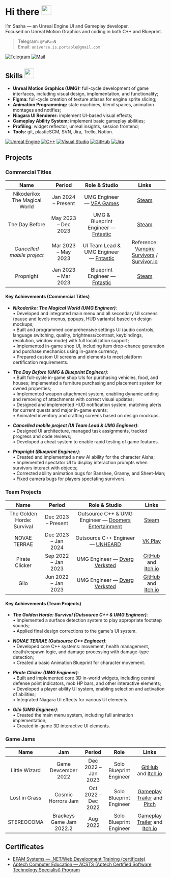 # Hi there <img src="https://raw.githubusercontent.com/MartinHeinz/MartinHeinz/master/wave.gif" width="30px">

I’m Sasha — an Unreal Engine UI and Gameplay developer.<br>
Focused on Unreal Motion Graphics and coding in both C++ and Blueprint.

> Telegram: `@PuFanN`<br>
> Email: `universe.is.portable@gmail.com`

[![Telegram](https://img.shields.io/badge/Telegram-@PuFanN-blue?style=for-the-badge)](https://t.me/PuFanN)
[![Mail](https://img.shields.io/badge/Email-universe.is.portable%40gmail.com-red?style=for-the-badge)](mailto:universe.is.portable@gmail.com)

## Skills <img src="https://user-images.githubusercontent.com/34418187/202911895-f5e9690b-9772-4c3a-8ba6-d6ad2039e3b4.gif" width="30px">

* **Unreal Motion Graphics (UMG):** full-cycle development of game interfaces, including visual design, implementation, and functionality;
* **Figma:** full-cycle creation of texture atlases for engine sprite slicing;
* **Animation Programming:** state machines, blend spaces, animation montages and notifies;
* **Niagara UI Renderer:** implement UI-based visual effects;
* **Gameplay Ability System:** implement basic gameplay abilities;
* **Profiling**: widget reflector, unreal insights, session frontend;
* **Tools:** git, plasticSCM, SVN, Jira, Trello, Notion.

[![Unreal Engine](https://img.shields.io/badge/unrealengine-%23313131.svg?style=for-the-badge&logo=unrealengine&logoColor=white)](https://www.unrealengine.com/)
[![C++](https://img.shields.io/badge/c++-%2300599C.svg?style=for-the-badge&logo=c%2B%2B&logoColor=white)](https://isocpp.org/)
[![Visual Studio](https://img.shields.io/badge/VisualStudio-5C2D91.svg?style=for-the-badge&logo=visual-studio&logoColor=white)](https://visualstudio.microsoft.com/)
[![GitHub](https://img.shields.io/badge/github-%23121011.svg?style=for-the-badge&logo=github&logoColor=white)](https://github.com/)
[![Jira](https://img.shields.io/badge/Jira-%230052CC.svg?style=for-the-badge&logo=jira&logoColor=white)](https://www.atlassian.com/software/jira)

## Projects

### Commercial Titles
| Name | Period | Role & Studio | Links |
|:-----:|:-----:|:-----:|:-----:|
| Nikoderiko: The Magical World |Jan 2024 – Present| UMG Engineer — [VEA Games](https://www.veagames.com/)| [Steam](https://store.steampowered.com/app/2374190/Nikoderiko/) |
| The Day Before |May 2023 – Dec 2023| UMG & Blueprint Engineer — [Fntastic](https://ru.fntastic.com/)| [Steam](https://store.steampowered.com/app/1372880/The_Day_Before/) |
| *Cancelled mobile project* |Mar 2023 – May 2023| UI Team Lead & UMG Engineer — [Fntastic](https://ru.fntastic.com/)| Reference:<br>[Vampire Survivors](https://store.steampowered.com/app/1794680/Vampire_Survivors/) / [Survivor.io](https://www.bluestacks.com/ru/apps/adventure/survivor-io-on-pc.html?search=Survivor\.io) |
| Propnight |Jan 2023 – Mar 2023| Blueprint Engineer — [Fntastic](https://ru.fntastic.com/)| [Steam](https://store.steampowered.com/app/1549180/Propnight/) |

#### Key Achievements (Commercial Titles)
- ***Nikoderiko: The Magical World (UMG Engineer)***:<br>
  • Developed and integrated main menu and all secondary UI screens (pause and levels menus, popups, HUD variants) based on design mockups;<br>
  • Built and programmed comprehensive settings UI (audio controls, language switching, quality, brightness/contrast, keybindings, resolution, window mode) with full localization support;<br>
  • Implemented in-game shop UI, including item drop-chance generation and purchase mechanics using in-game currency;<br>
  • Prepared custom UI screens and elements to meet platform certification requirements.

- ***The Day Before (UMG & Blueprint Engineer)***:<br>
  • Built full-cycle in-game shop UIs for purchasing vehicles, food, and houses; implemented a furniture purchasing and placement system for owned properties;<br>
  • Implemented weapon attachment system, enabling dynamic adding and removing of attachments with correct visual updates;<br>
  • Designed and implemented HUD notification system, matching alerts for current quests and major in-game events;<br>
  • Animated inventory and crafting screens based on design mockups.

- ***Cancelled mobile project (UI Team Lead & UMG Engineer)***:<br>
  • Designed UI architecture, managed task assignments, tracked progress and code reviews;<br>
  • Developed a cheat system to enable rapid testing of game features.

- ***Propnight (Blueprint Engineer)***:<br>
  • Created and implemented a new AI ability for the character Aisha;<br>
  • Implemented spectator UI to display interaction prompts when survivors interact with objects;<br>
  • Corrected ability animation bugs for Banshee, Granny, and Sheet-Man;<br>
  • Fixed camera bugs for players spectating survivors.

### Team Projects
| Name | Period | Role & Studio |  Links |
|:-----:|:-----:|:-----:|:-----:|
| The Golden Horde: Survival |Dec 2023 – Present| Outsource C++ & UMG Engineer — [Doomers Entertainment](https://thegoldenhorde.uz/)| [Steam](https://store.steampowered.com/app/3244040/The_Golden_Horde_Survival/) |
| NOVAE TERRAE |Dec 2023 – Jan 2024| Outsource C++ Engineer — [UNHEARD](https://vk.com/unheardgames)| [VK Play](https://vkplay.ru/play/game/novae_terrae/) |
| Pirate Clicker |Sep 2022 – Jan 2023| UMG Engineer — [Dverg Verksted](https://github.com/Dverg-Verksted)| [GitHub](https://github.com/Dverg-Verksted/PirateClicker) and [Itch.io](https://dvergverksted.itch.io/pirate-clicker) |
| Gilo |Jun 2022 – Jan 2023| UMG Engineer — [Dverg Verksted](https://github.com/Dverg-Verksted)| [GitHub](https://github.com/Dverg-Verksted/Gilo) and [Itch.io](https://dvergverksted.itch.io/horror-game) |

#### Key Achievements (Team Projects)
- ***The Golden Horde: Survival (Outsource C++ & UMG Engineer)***:<br>
  • Implemented a surface detection system to play appropriate footstep sounds;<br>
  • Applied final design corrections to the game's UI system.

- ***NOVAE TERRAE (Outsource C++ Engineer)***:<br>
  • Developed core C++ systems: movement, health management, death/respawn logic, and damage processing with damage-type detection;<br>
  • Created a basic Animation Blueprint for character movement.

- ***Pirate Clicker (UMG Engineer)***:<br>
  • Built and implemented core 3D in-world widgets, including central defense point indicators, mob HP bars, and other interactive elements;<br>
  • Developed a player ability UI system, enabling selection and activation of abilities;<br>
  • Integrated Niagara UI effects for various UI elements.
  
- ***Gilo (UMG Engineer)***:<br>
  • Created the main menu system, including full animation implementation;<br>
  • Created in-game 3D interactive UI elements.
  
### Game Jams
| Name | Jam | Period | Role |  Links |
|:-----:|:-----:|:-----:|:-----:|:-----:|
| Little Wizard |Game Devcember 2022|Dec 2022 – Jan 2023| Solo Blueprint Engineer | [GitHub](https://github.com/Por7ableWorlD/Little_Wizard) and [Itch.io](https://por7ableworld.itch.io/little-wizard) |
| Lost in Grass |Cosmic Horrors Jam|Oct 2022 – Dec 2022| Solo Blueprint Engineer | [Gameplay Trailer](https://youtu.be/epFkhUCsgmA) and [Pitch](https://portfolio.hse.ru/Project/149348#149348_3263401) |
| STEREOCOMA |Brackeys Game Jam 2022.2|Aug 2022| Solo Blueprint Engineer | [Gameplay Trailer](https://youtu.be/3MnY63UvC1o) and [Itch.io](https://itch.io/jam/brackeys-8/rate/1680058) |

## Certificates
* [EPAM Systems — .NET/Web Development Training (certificate)](https://drive.google.com/file/d/1b6xx28p_QM6FbyuxRjVeUYWLmZgQgvCo/view)  
* [Aptech Computer Education — ACSTS (Aptech Certified Software Technology Specialist) Program](https://drive.google.com/file/d/1PWX7pavxeaKBpJs4jzXfZl-POjCK4Ymh/view)  
